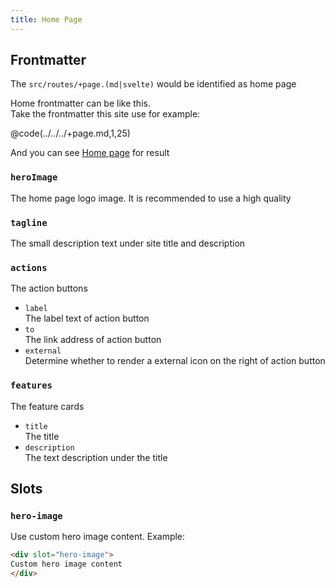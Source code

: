 ```yaml
---
title: Home Page
---
```


## Frontmatter

The `src/routes/+page.(md|svelte)` would be identified as home page

Home frontmatter can be like this.  
Take the frontmatter this site use for example:

@code(../../../+page.md,1,25)

And you can see [Home page](/) for result

### `heroImage`

The home page logo image. It is recommended to use a high quality

### `tagline`

The small description text under site title and description

### `actions`

The action buttons
* `label`  
  The label text of action button
* `to`  
  The link address of action button
* `external`  
  Determine whether to render a external icon on the right of action button

### `features`

The feature cards

* `title`  
  The title
* `description`  
  The text description under the title

## Slots

### `hero-image`

Use custom hero image content. Example: 

```html title="/src/routes/+page.(md|svelte)"
<div slot="hero-image">
Custom hero image content
</div>
```

